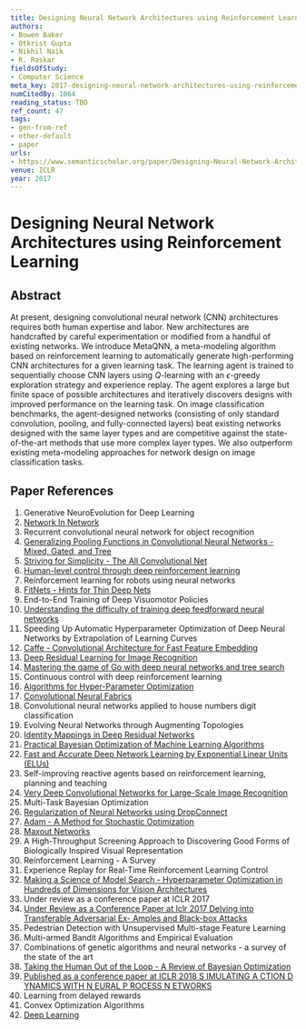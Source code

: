 ```yaml
---
title: Designing Neural Network Architectures using Reinforcement Learning
authors:
- Bowen Baker
- Otkrist Gupta
- Nikhil Naik
- R. Raskar
fieldsOfStudy:
- Computer Science
meta_key: 2017-designing-neural-network-architectures-using-reinforcement-learning
numCitedBy: 1064
reading_status: TBD
ref_count: 47
tags:
- gen-from-ref
- other-default
- paper
urls:
- https://www.semanticscholar.org/paper/Designing-Neural-Network-Architectures-using-Baker-Gupta/6cd5dfccd9f52538b19a415e00031d0ee4e5b181?sort=total-citations
venue: ICLR
year: 2017
---
```


# Designing Neural Network Architectures using Reinforcement Learning

## Abstract

At present, designing convolutional neural network (CNN) architectures requires both human expertise and labor. New architectures are handcrafted by careful experimentation or modified from a handful of existing networks. We introduce MetaQNN, a meta-modeling algorithm based on reinforcement learning to automatically generate high-performing CNN architectures for a given learning task. The learning agent is trained to sequentially choose CNN layers using $Q$-learning with an $\epsilon$-greedy exploration strategy and experience replay. The agent explores a large but finite space of possible architectures and iteratively discovers designs with improved performance on the learning task. On image classification benchmarks, the agent-designed networks (consisting of only standard convolution, pooling, and fully-connected layers) beat existing networks designed with the same layer types and are competitive against the state-of-the-art methods that use more complex layer types. We also outperform existing meta-modeling approaches for network design on image classification tasks.

## Paper References

1. Generative NeuroEvolution for Deep Learning
2. [Network In Network](2014-network-in-network.md)
3. Recurrent convolutional neural network for object recognition
4. [Generalizing Pooling Functions in Convolutional Neural Networks - Mixed, Gated, and Tree](2016-generalizing-pooling-functions-in-convolutional-neural-networks-mixed-gated-and-tree.md)
5. [Striving for Simplicity - The All Convolutional Net](2015-striving-for-simplicity-the-all-convolutional-net.md)
6. [Human-level control through deep reinforcement learning](2015-human-level-control-through-deep-reinforcement-learning.md)
7. Reinforcement learning for robots using neural networks
8. [FitNets - Hints for Thin Deep Nets](2015-fitnets-hints-for-thin-deep-nets.md)
9. End-to-End Training of Deep Visuomotor Policies
10. [Understanding the difficulty of training deep feedforward neural networks](2010-understanding-the-difficulty-of-training-deep-feedforward-neural-networks.md)
11. Speeding Up Automatic Hyperparameter Optimization of Deep Neural Networks by Extrapolation of Learning Curves
12. [Caffe - Convolutional Architecture for Fast Feature Embedding](2014-caffe-convolutional-architecture-for-fast-feature-embedding.md)
13. [Deep Residual Learning for Image Recognition](2016-deep-residual-learning-for-image-recognition.md)
14. [Mastering the game of Go with deep neural networks and tree search](2016-mastering-the-game-of-go-with-deep-neural-networks-and-tree-search.md)
15. Continuous control with deep reinforcement learning
16. [Algorithms for Hyper-Parameter Optimization](2011-algorithms-for-hyper-parameter-optimization.md)
17. [Convolutional Neural Fabrics](2016-convolutional-neural-fabrics.md)
18. Convolutional neural networks applied to house numbers digit classification
19. Evolving Neural Networks through Augmenting Topologies
20. [Identity Mappings in Deep Residual Networks](2016-identity-mappings-in-deep-residual-networks.md)
21. [Practical Bayesian Optimization of Machine Learning Algorithms](2012-practical-bayesian-optimization-of-machine-learning-algorithms.md)
22. [Fast and Accurate Deep Network Learning by Exponential Linear Units (ELUs)](2016-fast-and-accurate-deep-network-learning-by-exponential-linear-units-elus.md)
23. Self-improving reactive agents based on reinforcement learning, planning and teaching
24. [Very Deep Convolutional Networks for Large-Scale Image Recognition](2015-very-deep-convolutional-networks-for-large-scale-image-recognition.md)
25. Multi-Task Bayesian Optimization
26. [Regularization of Neural Networks using DropConnect](2013-regularization-of-neural-networks-using-dropconnect.md)
27. [Adam - A Method for Stochastic Optimization](2015-adam-a-method-for-stochastic-optimization.md)
28. [Maxout Networks](2013-maxout-networks.md)
29. A High-Throughput Screening Approach to Discovering Good Forms of Biologically Inspired Visual Representation
30. Reinforcement Learning - A Survey
31. Experience Replay for Real-Time Reinforcement Learning Control
32. [Making a Science of Model Search - Hyperparameter Optimization in Hundreds of Dimensions for Vision Architectures](2013-making-a-science-of-model-search-hyperparameter-optimization-in-hundreds-of-dimensions-for-vision-architectures.md)
33. Under review as a conference paper at ICLR 2017
34. [Under Review as a Conference Paper at Iclr 2017 Delving into Transferable Adversarial Ex- Amples and Black-box Attacks](2016-under-review-as-a-conference-paper-at-iclr-2017-delving-into-transferable-adversarial-ex-amples-and-black-box-attacks.md)
35. Pedestrian Detection with Unsupervised Multi-stage Feature Learning
36. Multi-armed Bandit Algorithms and Empirical Evaluation
37. Combinations of genetic algorithms and neural networks - a survey of the state of the art
38. [Taking the Human Out of the Loop - A Review of Bayesian Optimization](2016-taking-the-human-out-of-the-loop-a-review-of-bayesian-optimization.md)
39. [Published as a conference paper at ICLR 2018 S IMULATING A CTION D YNAMICS WITH N EURAL P ROCESS N ETWORKS](2018-published-as-a-conference-paper-at-iclr-2018-s-imulating-a-ction-d-ynamics-with-n-eural-p-rocess-n-etworks.md)
40. Learning from delayed rewards
41. Convex Optimization Algorithms
42. [Deep Learning](2016-deep-learning.md)
